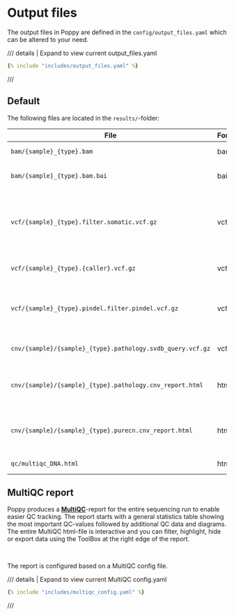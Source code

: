 # Output files
The output files in Poppy are defined in the `config/output_files.yaml` which can be altered to your need. 

/// details | Expand to view current output_files.yaml
```yaml
{% include "includes/output_files.yaml" %}
```
///

## Default
The following files are located in the `results/`-folder:

| File | Format |Description |
|---|---|---|
| `bam/{sample}_{type}.bam` | bam | Deduplicated alignmentfile |
| `bam/{sample}_{type}.bam.bai` | bai | Index to deduplicated alignmentfile |
|`vcf/{sample}_{type}.filter.somatic.vcf.gz`| vcf.gz| Called snvs decopressed, normalized, vep annotated and softfilterd in variant call format (gzipped)| 
|`vcf/{sample}_{type}.{caller}.vcf.gz` | vcf.gz | SNVs called by each caller ([see snvs for more detail](snvs.md))|
|`vcf/{sample}_{type}.pindel.filter.pindel.vcf.gz`| vcf.gz | Sdmall indels called by pindel over limited regions defined in `config[pindel_call][include_bed]` |
| `cnv/{sample}/{sample}_{type}.pathology.svdb_query.vcf.gz` | vcf.gz | CNV calls from CNVkit and GATK in variant call format| 
|`cnv/{sample}/{sample}_{type}.pathology.cnv_report.html` | html | html-report with CNV calls using tumour content defined in `samples.tsv`|
|`cnv/{sample}/{sample}_{type}.purecn.cnv_report.html` | html | html-report with CNV calls using tumour content estimated by pureCN |
| `qc/multiqc_DNA.html` | html | Aggregated qc results ([see below](#multiqc-report)) | 


## MultiQC report
Poppy produces a **[MultiQC](https://github.com/ewels/MultiQC)**-report for the entire sequencing run to enable easier QC tracking. The report starts with a general statistics table showing the most important QC-values followed by additional QC data and diagrams. The entire MultiQC html-file is interactive and you can filter, highlight, hide or export data using the ToolBox at the right edge of the report.

<br />

The report is configured based on a MultiQC config file. 

/// details | Expand to view current MultiQC config.yaml
```yaml
{% include "includes/multiqc_config.yaml" %}
```
///

<!-- Maybe more detail on each value we choose to have in general stats? -->